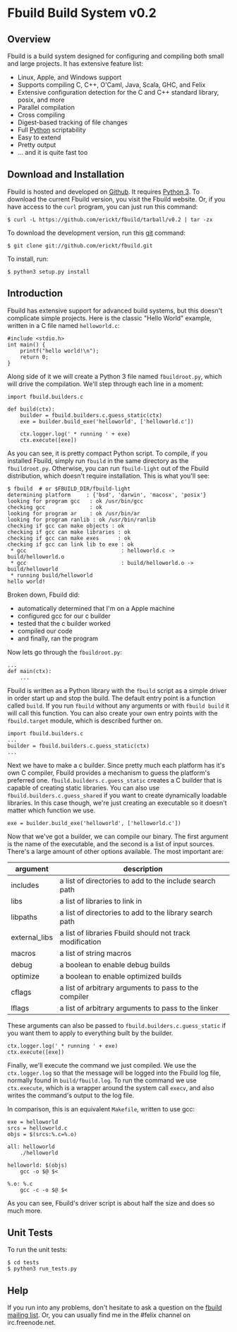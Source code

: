 Fbuild Build System v0.2
========================

Overview
--------

Fbuild is a build system designed for configuring and compiling both small and
large projects. It has extensive feature list:

 * Linux, Apple, and Windows support
 * Supports compiling C, C++, O'Caml, Java, Scala, GHC, and Felix
 * Extensive configuration detection for the C and C++ standard library, posix,
   and more
 * Parallel compilation
 * Cross compiling
 * Digest-based tracking of file changes
 * Full [Python](http://docs.python.org/py3k) scriptability
 * Easy to extend
 * Pretty output
 * ... and it is quite fast too

Download and Installation
-------------------------

Fbuild is hosted and developed on [Github](http://github.com/erickt/fbuild). It
requires [Python 3](http://docs.python.org/py3k). To download the current
Fbuild version, you visit the Fbuild website. Or, if you have access to the
`curl` program, you can just run this command:

    $ curl -L https://github.com/erickt/fbuild/tarball/v0.2 | tar -zx

To download the development version, run this [git](http://git-scm.com)
command:

    $ git clone git://github.com/erickt/fbuild.git

To install, run:

    $ python3 setup.py install

Introduction
------------

Fbuild has extensive support for advanced build systems, but this doesn't
complicate simple projects. Here is the classic "Hello World" example, written
in a C file named `helloworld.c`:

    #include <stdio.h>
    int main() {
        printf("hello world!\n");
        return 0;
    }

Along side of it we will create a Python 3 file named `fbuildroot.py`, which
will drive the compilation. We'll step through each line in a moment:

    import fbuild.builders.c

    def build(ctx):
        builder = fbuild.builders.c.guess_static(ctx)
        exe = builder.build_exe('helloworld', ['helloworld.c'])

        ctx.logger.log(' * running ' + exe)
        ctx.execute([exe])

As you can see, it is pretty compact Python script. To compile, if you
installed Fbuild, simply run `fbuild` in the same directory as the
`fbuildroot.py`. Otherwise, you can run `fbuild-light` out of the Fbuild
distribution, which doesn't require installation. This is what you'll see:

    $ fbuild  # or $FBUILD_DIR/fbuild-light
    determining platform     : {'bsd', 'darwin', 'macosx', 'posix'}
    looking for program gcc   : ok /usr/bin/gcc
    checking gcc              : ok
    looking for program ar    : ok /usr/bin/ar
    looking for program ranlib : ok /usr/bin/ranlib
    checking if gcc can make objects : ok
    checking if gcc can make libraries : ok
    checking if gcc can make exes      : ok
    checking if gcc can link lib to exe : ok
     * gcc                              : helloworld.c -> build/helloworld.o
     * gcc                              : build/helloworld.o -> build/helloworld
     * running build/helloworld
    hello world!

Broken down, Fbuild did:

 * automatically determined that I'm on a Apple machine
 * configured gcc for our c builder
 * tested that the c builder worked
 * compiled our code
 * and finally, ran the program

Now lets go through the `fbuildroot.py`:

    ...
    def main(ctx):
        ...

Fbuild is written as a Python library with the `fbuild` script as a simple
driver in order start up and stop the build. The default entry point is a
function called `build`. If you run `fbuild` without any arguments or with
`fbuild build` it will call this function. You can also create your own entry
points with the `fbuild.target` module, which is described further on.

    import fbuild.builders.c
    ...
    builder = fbuild.builders.c.guess_static(ctx)
    ...

Next we have to make a c builder. Since pretty much each platform has it's own
C compiler, Fbuild provides a mechanism to guess the platform's preferred one.
`fbuild.builders.c.guess_static` creates a C builder that is capable of
creating static libraries. You can also use `fbuild.builders.c.guess_shared`
if you want to create dynamically loadable libraries. In this case though,
we're just creating an executable so it doesn't matter which function we use.

    exe = builder.build_exe('helloworld', ['helloworld.c'])

Now that we've got a builder, we can compile our binary. The first argument is
the name of the executable, and the second is a list of input sources. There's
a large amount of other options available. The most important are:

| argument       | description                                              |
| -------------- | -------------------------------------------------------- |
| includes       | a list of directories to add to the include search path  |
| libs           | a list of libraries to link in                           |
| libpaths       | a list of directories to add to the library search path  |
| external\_libs | a list of libraries Fbuild should not track modification |
| macros         | a list of string macros                                  |
| debug          | a boolean to enable debug builds                         |
| optimize       | a boolean to enable optimized builds                     |
| cflags         | a list of arbitrary arguments to pass to the compiler    |
| lflags         | a list of arbitrary arguments to pass to the linker      |

These arguments can also be passed to `fbuild.builders.c.guess_static` if you
want them to apply to everything built by the builder.

    ctx.logger.log(' * running ' + exe)
    ctx.execute([exe])

Finally, we'll execute the command we just compiled. We use the
`ctx.logger.log` so that the message will be logged into the Fbuild log file,
normally found in `build/fbuild.log`. To run the command we use `ctx.execute`,
which is a wrapper around the system call `execv`, and also writes the
command's output to the log file.

In comparison, this is an equivalent `Makefile`, written to use gcc:

    exe = helloworld
    srcs = helloworld.c
    objs = $(srcs:%.c=%.o)

    all: helloworld
        ./helloworld

    helloworld: $(objs)
        gcc -o $@ $<

    %.o: %.c
        gcc -c -o $@ $<

As you can see, Fbuild's driver script is about half the size and does so much
more.

Unit Tests
----------

To run the unit tests:

    $ cd tests
    $ python3 run_tests.py

Help
----

If you run into any problems, don't hesitate to ask a question on the [fbuild
mailing list](http://groups.google.com/group/fbuild). Or, you can usually find
me in the #felix channel on irc.freenode.net.
